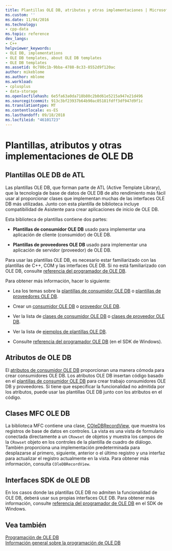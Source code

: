 ```yaml
---
title: Plantillas OLE DB, atributos y otras implementaciones | Microsoft Docs
ms.custom: ''
ms.date: 11/04/2016
ms.technology:
- cpp-data
ms.topic: reference
dev_langs:
- C++
helpviewer_keywords:
- OLE DB, implementations
- OLE DB templates, about OLE DB templates
- OLE DB templates
ms.assetid: 0c780c1b-9bba-4788-8c33-8552d9f120ac
author: mikeblome
ms.author: mblome
ms.workload:
- cplusplus
- data-storage
ms.openlocfilehash: 6e5fa63a0da718b80c2b0d61e5215a947e21d496
ms.sourcegitcommit: 913c3bf23937b64b90ac05181fdff3df947d9f1c
ms.translationtype: MT
ms.contentlocale: es-ES
ms.lasthandoff: 09/18/2018
ms.locfileid: "46101723"
---
```

# <a name="ole-db-templates-attributes-and-other-implementations"></a>Plantillas, atributos y otras implementaciones de OLE DB

## <a name="atl-ole-db-templates"></a>Plantillas OLE DB de ATL  

Las plantillas OLE DB, que forman parte de ATL (Active Template Library), que la tecnología de base de datos de OLE DB de alto rendimiento más fácil usar al proporcionar clases que implementan muchas de las interfaces OLE DB más utilizadas. Junto con esta plantilla de biblioteca incluye compatibilidad de Asistente para crear aplicaciones de inicio de OLE DB.  
  
Esta biblioteca de plantillas contiene dos partes:  
  
- **Plantillas de consumidor OLE DB** usado para implementar una aplicación de cliente (consumidor) de OLE DB.  
  
- **Plantillas de proveedores OLE DB** usado para implementar una aplicación de servidor (proveedor) de OLE DB.  
  
Para usar las plantillas OLE DB, es necesario estar familiarizado con las plantillas de C++, COM y las interfaces OLE DB. Si no está familiarizado con OLE DB, consulte [referencia del programador de OLE DB](/previous-versions/windows/desktop/ms713643\(v=vs.85\)).  
  
Para obtener más información, hacer lo siguiente:  
  
- Lea los temas sobre la [plantillas de consumidor OLE DB](../../data/oledb/ole-db-consumer-templates-cpp.md) o [plantillas de proveedores OLE DB](../../data/oledb/ole-db-provider-templates-cpp.md).  
  
- Crear un [consumidor OLE DB](../../data/oledb/creating-an-ole-db-consumer.md) o [proveedor OLE DB](../../data/oledb/creating-an-ole-db-provider.md).  
  
- Ver la lista de [clases de consumidor OLE DB](../../data/oledb/ole-db-consumer-templates-reference.md) o [clases de proveedor OLE DB](../../data/oledb/ole-db-provider-templates-reference.md).  
  
- Ver la lista de [ejemplos de plantillas OLE DB](https://github.com/Microsoft/VCSamples).  
  
- Consulte [referencia del programador OLE DB](/previous-versions/windows/desktop/ms713643\(v=vs.85\)) (en el SDK de Windows).  
  
## <a name="ole-db-attributes"></a>Atributos de OLE DB  

El [atributos de consumidor OLE DB](../../windows/ole-db-consumer-attributes.md) proporcionan una manera cómoda para crear consumidores OLE DB. Los atributos OLE DB insertan código basado en el [plantillas de consumidor OLE DB](../../data/oledb/ole-db-consumer-templates-reference.md) para crear trabajo consumidores OLE DB y proveedores. Si tiene que especificar la funcionalidad no admitida por los atributos, puede usar las plantillas OLE DB junto con los atributos en el código.  
  
## <a name="mfc-ole-db-classes"></a>Clases MFC OLE DB  

La biblioteca MFC contiene una clase, [COleDBRecordView](../../mfc/reference/coledbrecordview-class.md), que muestra los registros de base de datos en controles. La vista es una vista de formulario conectada directamente a un `CRowset` de objetos y muestra los campos de la `CRowset` objeto en los controles de la plantilla de cuadro de diálogo. También proporciona una implementación predeterminada para desplazarse al primero, siguiente, anterior o el último registro y una interfaz para actualizar el registro actualmente en la vista. Para obtener más información, consulta `COleDBRecordView`.  
  
## <a name="ole-db-sdk-interfaces"></a>Interfaces SDK de OLE DB  

En los casos donde las plantillas OLE DB no admiten la funcionalidad de OLE DB, deberá usar sus propias interfaces OLE DB. Para obtener más información, consulte [referencia del programador de OLE DB](/previous-versions/windows/desktop/ms713643\(v=vs.85\)) en el SDK de Windows.  
  
## <a name="see-also"></a>Vea también  

[Programación de OLE DB](../../data/oledb/ole-db-programming.md)<br/>
[Información general sobre la programación de OLE DB](../../data/oledb/ole-db-programming-overview.md)